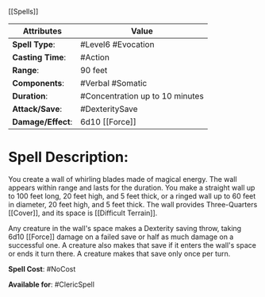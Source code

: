 [[Spells]]

| Attributes         | Value                           |
| ------------------ | ------------------------------- |
| **Spell Type**:    | #Level6 #Evocation              |
| **Casting Time**:  | #Action                         |
| **Range**:         | 90 feet                         |
| **Components**:    | #Verbal #Somatic                |
| **Duration**:      | #Concentration up to 10 minutes |
| **Attack/Save**:   | #DexteritySave                  |
| **Damage/Effect**: | 6d10 [[Force]]                  |

# Spell Description: 
You create a wall of whirling blades made of magical energy. The wall appears within range and lasts for the duration. You make a straight wall up to 100 feet long, 20 feet high, and 5 feet thick, or a ringed wall up to 60 feet in diameter, 20 feet high, and 5 feet thick. The wall provides Three-Quarters [[Cover]], and its space is [[Difficult Terrain]].

Any creature in the wall's space makes a Dexterity saving throw, taking 6d10 [[Force]] damage on a failed save or half as much damage on a successful one. A creature also makes that save if it enters the wall's space or ends it turn there. A creature makes that save only once per turn.

**Spell Cost**: #NoCost 

**Available for**: #ClericSpell 